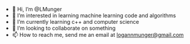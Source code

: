 - 👋 Hi, I’m @LMunger
- 👀 I’m interested in learning machine learning code and algorithms
- 🌱 I’m currently learning c++ and computer science
- 💞️ I’m looking to collaborate on something 
- 📫 How to reach me, send me an email at logannmunger@gmail.com

<!---
LMunger/LMunger is a ✨ special ✨ repository because its `README.md` (this file) appears on your GitHub profile.
You can click the Preview link to take a look at your changes.
--->
